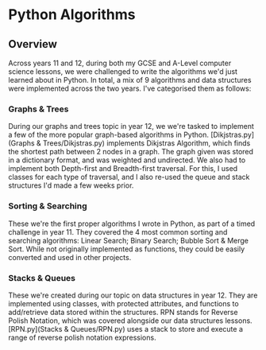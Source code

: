# Python Algorithms

## Overview
Across years 11 and 12, during both my GCSE and A-Level computer science lessons, we were challenged to write the algorithms we'd just learned about in Python. In total, a mix of 9 algorithms and data structures were implemented across the two years. I've categorised them as follows:

### Graphs & Trees
During our graphs and trees topic in year 12, we we're tasked to implement a few of the more popular graph-based algorithms in Python. [Dikjstras.py](Graphs & Trees/Dikjstras.py) implements Dikjstras Algorithm, which finds the shortest path between 2 nodes in a graph. The graph given was stored in a dictionary format, and was weighted and undirected. We also had to implement both Depth-first and Breadth-first traversal. For this, I used classes for each type of traversal, and I also re-used the queue and stack structures I'd made a few weeks prior.

### Sorting & Searching
These we're the first proper algorithms I wrote in Python, as part of a timed challenge in year 11. They covered the 4 most common sorting and searching algorithms: Linear Search; Binary Search; Bubble Sort & Merge Sort. While not originally implemented as functions, they could be easily converted and used in other projects.

### Stacks & Queues
These we're created during our topic on data structures in year 12. They are implemented using classes, with protected attributes, and functions to add/retrieve data stored within the structures. RPN stands for Reverse Polish Notation, which was covered alongside our data structures lessons. [RPN.py](Stacks & Queues/RPN.py) uses a stack to store and execute a range of reverse polish notation expressions.